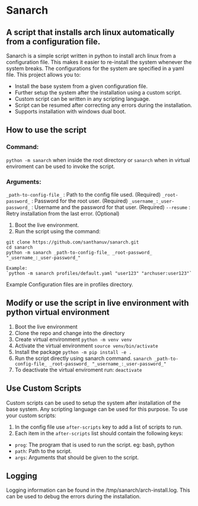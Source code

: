 # Sanarch
## A script that installs arch linux automatically from a configuration file.

Sanarch is a simple script written in python to install arch linux from a configuration file. This makes it easier to re-install the system whenever the system breaks. The configurations for the system are specified in a yaml file. This project allows you to:

* Install the base system from a given configuration file.
* Further setup the system after the installation using a custom script.
* Custom script can be written in any scripting language.
* Script can be resumed after correcting any errors during the installation.
* Supports installation with windows dual boot.

## How to use the script

### Command:
`python -m sanarch` when inside the root directory or `sanarch` when in virtual enviroment can be used to invoke the script.
### Arguments:
`_path-to-config-file_` : Path to the config file used. (Required)
`_root-password_` : Password for the root user. (Required)
`_username_:_user-password_` : Username and the password for that user. (Required)
`--resume` : Retry installation from the last error. (Optional)


1. Boot the live environment.
2. Run the script using the command:
```
git clone https://github.com/santhanuv/sanarch.git
cd sanarch
python -m sanarch _path-to-config-file_ _root-password_ "_username_:_user-password_"

Example:
`python -m sanarch profiles/default.yaml "user123" "archuser:user123"`
```

Example Configuration files are in profiles directory.

## Modify or use the script in live environment with python virtual environment

1. Boot the live environment
2. Clone the repo and change into the directory
3. Create virtual environment
  `python -m venv venv`
4. Activate the virtual environment
  `source venv/bin/activate`
5. Install the package
  `python -m pip install -e .`
7. Run the script directly using sanarch command. 
  `sanarch _path-to-config-file_ _root-password_ "_username_:_user-password_"`
8. To deactivate the virtual enviroment run:
  `deactivate`

## Use Custom Scripts

Custom scripts can be used to setup the system after installation of the base system. Any scripting language can be used for this purpose. 
To use your custom scripts:
1. In the config file use `after-scripts` key to add a list of scripts to run.
2. Each item in the `after-scripts` list should contain the following keys:
  * `prog`: The program that is used to run the script. eg: bash, python
  * `path`: Path to the script.
  * `args`: Arguments that should be given to the script. 
  
## Logging

Logging information can be found in the /tmp/sanarch/arch-install.log. This can be used to debug the errors during the installation.
